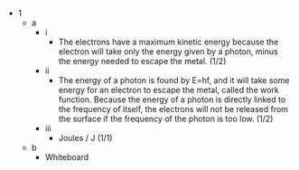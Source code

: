 - 1
	- a
		- i
			- The electrons have a maximum kinetic energy because the electron will take only the energy given by a photon, minus the energy needed to escape the metal.  (1/2)
		- ii
			- The energy of a photon is found by E=hf, and it will take some energy for an electron to escape the metal, called the work function. Because the energy of a photon is directly linked to the frequency of itself, the electrons will not be released from the surface if the frequency of the photon is too low. (1/2)
		- iii
			- Joules / J (1/1)
	- b
		- Whiteboard